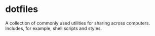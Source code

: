 
# dotfiles

A collection of commonly used utilities for sharing across
computers. Includes, for example, shell scripts and styles.
